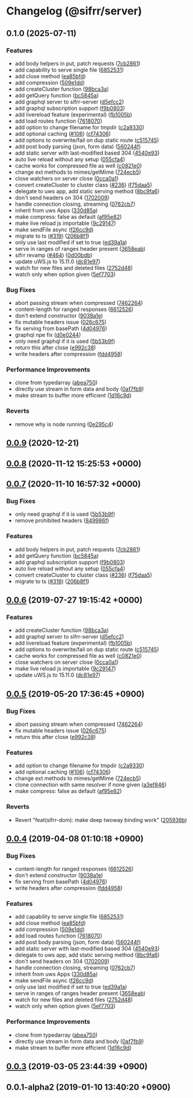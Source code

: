 # Changelog (@sifrr/server)

## 0.1.0 (2025-07-11)


### Features

* add body helpers in put, patch requests ([7cb2861](https://github.com/sifrr/sifrr/commit/7cb286150f9c72ab59e4c9558372f58743ba4575))
* add capability to serve single file ([6852531](https://github.com/sifrr/sifrr/commit/6852531447d84439a18febd652ec5d41b012941d))
* add close method ([ea85bfd](https://github.com/sifrr/sifrr/commit/ea85bfdacfa9f33b72a6ebd35db2aa31c3af609c))
* add compression ([509e1dd](https://github.com/sifrr/sifrr/commit/509e1ddf17c2961a9d6613e03d78e9b4094a52d7))
* add createCluster function ([98bca3a](https://github.com/sifrr/sifrr/commit/98bca3a4a3933389fb6ecdb420e30c3d92a53584))
* add getQuery function ([bc5845a](https://github.com/sifrr/sifrr/commit/bc5845a4266aaedfe9241c13e350a8d4a540bf8c))
* add graphql server to sifrr-server ([d5efcc2](https://github.com/sifrr/sifrr/commit/d5efcc23c4b75d0984c06fe2b3ab67adef2c5553))
* add graphql subscription support ([f9b0803](https://github.com/sifrr/sifrr/commit/f9b0803557d73eef4ba5faf10264eeb0f26e9cfe))
* add livereload feature (experimental) ([fb1005b](https://github.com/sifrr/sifrr/commit/fb1005bec8f96277acf71c1ed06c6968ac8f8acc))
* add load routes function ([7618070](https://github.com/sifrr/sifrr/commit/76180701ca44a80ec5cd0d6a384da1f7e90b4cb8))
* add option to change filename for tmpdir ([c2a9330](https://github.com/sifrr/sifrr/commit/c2a93307cde3354fba91f4fe5537337d41686f98))
* add optional caching  ([#106](https://github.com/sifrr/sifrr/issues/106)) ([cf74306](https://github.com/sifrr/sifrr/commit/cf743062b42b8ecdbe37f161f0dc3af8db72fe7e))
* add options to overwrite/fail on dup static route ([c515745](https://github.com/sifrr/sifrr/commit/c5157451e76e1c221fd019193371550e7950f134))
* add post body parsing (json, form data) ([560244f](https://github.com/sifrr/sifrr/commit/560244fc3610a7fd509cdde9f69ac4303da850f0))
* add static server with last-modified based 304 ([4540e93](https://github.com/sifrr/sifrr/commit/4540e93d5a86626f2b6f42bec2f1c941664253a1))
* auto live reload without any setup ([055cfa4](https://github.com/sifrr/sifrr/commit/055cfa4f10972db3d6fa5e709c1c8c3cd071cf4f))
* cache works for compressed file as well ([c0821e0](https://github.com/sifrr/sifrr/commit/c0821e013838658a33c05e706d19498a54cf038d))
* change ext methods to mimes/getMime ([724ecb5](https://github.com/sifrr/sifrr/commit/724ecb504814ef5abaa873d12c2ed2aded0808f8))
* close watchers on server close ([0cca0a1](https://github.com/sifrr/sifrr/commit/0cca0a125241f35326082d9b864e460216dcbe3d))
* convert createCluster to cluster class ([#236](https://github.com/sifrr/sifrr/issues/236)) ([f75daa5](https://github.com/sifrr/sifrr/commit/f75daa5f144882e77de56403c7de2880a512b519))
* delegate to uws app, add static serving method ([8bc9fa6](https://github.com/sifrr/sifrr/commit/8bc9fa6d22f225abf6d48b1ca408b788497b1c31))
* don't send headers on 304 ([1702009](https://github.com/sifrr/sifrr/commit/1702009e7cd283a4dae3c43d8b198fed2c6bb312))
* handle connection closing, streaming ([0762cb7](https://github.com/sifrr/sifrr/commit/0762cb7e9c937991da36c59166c56ffc4e981359))
* inherit from uws Apps ([330d85a](https://github.com/sifrr/sifrr/commit/330d85a7bcc01990c4873bad586283d508cf56df))
* make compress: false as default ([af95e82](https://github.com/sifrr/sifrr/commit/af95e82ca48a239d77d69cb5f844c937ea5ed424))
* make live reload js importable ([9c29147](https://github.com/sifrr/sifrr/commit/9c29147ccdfed5173a73420359e8d4c24b17a634))
* make sendFile async ([f26cc9d](https://github.com/sifrr/sifrr/commit/f26cc9d4306e2a0955bbfdc93758df560a8f7553))
* migrate to ts ([#319](https://github.com/sifrr/sifrr/issues/319)) ([206b8f1](https://github.com/sifrr/sifrr/commit/206b8f1c2d8756b85fa8030ea57f5008ee6262c6))
* only use last modified if set to true ([ed39a1a](https://github.com/sifrr/sifrr/commit/ed39a1aa67d5d277b1adcf9977c1758e6dbd579b))
* serve in ranges of ranges header present ([3658eab](https://github.com/sifrr/sifrr/commit/3658eab219f16753d118725960ba5b7133ff5626))
* sifrr revamp ([#464](https://github.com/sifrr/sifrr/issues/464)) ([0d00bdb](https://github.com/sifrr/sifrr/commit/0d00bdbe83d3911fd67143d48e203659379ea70a))
* update uWS.js to 15.11.0 ([dc81e97](https://github.com/sifrr/sifrr/commit/dc81e97f35faaab566329d214f92774b33425039))
* watch for new files and deleted files ([2752d48](https://github.com/sifrr/sifrr/commit/2752d48947e1246a609fdc8c4dd6fe57ad3bc1c1))
* watch only when option given ([5ef7703](https://github.com/sifrr/sifrr/commit/5ef77030446caf6d1373ccee3d162df1f329a207))


### Bug Fixes

* abort passing stream when compressed ([7462264](https://github.com/sifrr/sifrr/commit/7462264473321dee90cc20d43a4fa70b51a7dca5))
* content-length for ranged responses ([6612526](https://github.com/sifrr/sifrr/commit/6612526237b85cc5ce3da4c93531263ad8fa06c3))
* don't extend constructor ([9038a1e](https://github.com/sifrr/sifrr/commit/9038a1e779fad3d526bab80e3459ad386cda9096))
* fix mutable headers issue ([026c675](https://github.com/sifrr/sifrr/commit/026c675d19edc0e357c76d7e76c81d5ef0761677))
* fix serving from basePath ([4d04976](https://github.com/sifrr/sifrr/commit/4d04976238ca302cf215dc825dda07d8f1590d86))
* graphql npe fix ([d0e0244](https://github.com/sifrr/sifrr/commit/d0e0244edf73c13ce1aa5cd46c20d413665151c1))
* only need graphql if it is used ([5b53b9f](https://github.com/sifrr/sifrr/commit/5b53b9f9df245d373beee84657f8023356fae331))
* return this after close ([e992c38](https://github.com/sifrr/sifrr/commit/e992c383d09b37424b0ed9206b09a3575a8de05b))
* write headers after compression ([fdd4958](https://github.com/sifrr/sifrr/commit/fdd49581f6fb36d8888f1d9a47e83a8ca3d7969f))


### Performance Improvements

* clone from typedarray ([abea750](https://github.com/sifrr/sifrr/commit/abea750b02d4677720582f4b85181c66695794cc))
* directly use stream in form data and body ([0af7fb9](https://github.com/sifrr/sifrr/commit/0af7fb9c11709adca47bd1b4b3732e3fd90e5fb4))
* make stream to buffer more efficient ([1d16c9d](https://github.com/sifrr/sifrr/commit/1d16c9d4216b814990684268d47b0d2f71a9d519))


### Reverts

* remove why is node running ([0e295c4](https://github.com/sifrr/sifrr/commit/0e295c4ebd2172098f9f31fffe535a72a136e888))

## [0.0.9](https://github.com/sifrr/sifrr/compare/v0.0.8...v0.0.9) (2020-12-21)

## [0.0.8](https://github.com/sifrr/sifrr/compare/v0.0.7...v0.0.8) (2020-11-12 15:25:53 +0000)

## [0.0.7](https://github.com/sifrr/sifrr/compare/v0.0.6...v0.0.7) (2020-11-10 16:57:32 +0000)

### Bug Fixes

- only need graphql if it is used ([5b53b9f](https://github.com/sifrr/sifrr/commit/5b53b9f9df245d373beee84657f8023356fae331))
- remove prohibited headers ([849986f](https://github.com/sifrr/sifrr/commit/849986f08933fbf097ea92144218541329a7dc00))

### Features

- add body helpers in put, patch requests ([7cb2861](https://github.com/sifrr/sifrr/commit/7cb286150f9c72ab59e4c9558372f58743ba4575))
- add getQuery function ([bc5845a](https://github.com/sifrr/sifrr/commit/bc5845a4266aaedfe9241c13e350a8d4a540bf8c))
- add graphql subscription support ([f9b0803](https://github.com/sifrr/sifrr/commit/f9b0803557d73eef4ba5faf10264eeb0f26e9cfe))
- auto live reload without any setup ([055cfa4](https://github.com/sifrr/sifrr/commit/055cfa4f10972db3d6fa5e709c1c8c3cd071cf4f))
- convert createCluster to cluster class ([#236](https://github.com/sifrr/sifrr/issues/236)) ([f75daa5](https://github.com/sifrr/sifrr/commit/f75daa5f144882e77de56403c7de2880a512b519))
- migrate to ts ([#319](https://github.com/sifrr/sifrr/issues/319)) ([206b8f1](https://github.com/sifrr/sifrr/commit/206b8f1c2d8756b85fa8030ea57f5008ee6262c6))

## [0.0.6](https://github.com/sifrr/sifrr/compare/v0.0.5...v0.0.6) (2019-07-27 19:15:42 +0000)

### Features

- add createCluster function ([98bca3a](https://github.com/sifrr/sifrr/commit/98bca3a4a3933389fb6ecdb420e30c3d92a53584))
- add graphql server to sifrr-server ([d5efcc2](https://github.com/sifrr/sifrr/commit/d5efcc23c4b75d0984c06fe2b3ab67adef2c5553))
- add livereload feature (experimental) ([fb1005b](https://github.com/sifrr/sifrr/commit/fb1005bec8f96277acf71c1ed06c6968ac8f8acc))
- add options to overwrite/fail on dup static route ([c515745](https://github.com/sifrr/sifrr/commit/c5157451e76e1c221fd019193371550e7950f134))
- cache works for compressed file as well ([c0821e0](https://github.com/sifrr/sifrr/commit/c0821e013838658a33c05e706d19498a54cf038d))
- close watchers on server close ([0cca0a1](https://github.com/sifrr/sifrr/commit/0cca0a125241f35326082d9b864e460216dcbe3d))
- make live reload js importable ([9c29147](https://github.com/sifrr/sifrr/commit/9c29147ccdfed5173a73420359e8d4c24b17a634))
- update uWS.js to 15.11.0 ([dc81e97](https://github.com/sifrr/sifrr/commit/dc81e97f35faaab566329d214f92774b33425039))

## [0.0.5](https://github.com/sifrr/sifrr/compare/v0.0.4...v0.0.5) (2019-05-20 17:36:45 +0900)

### Bug Fixes

- abort passing stream when compressed ([7462264](https://github.com/sifrr/sifrr/commit/7462264473321dee90cc20d43a4fa70b51a7dca5))
- fix mutable headers issue ([026c675](https://github.com/sifrr/sifrr/commit/026c675d19edc0e357c76d7e76c81d5ef0761677))
- return this after close ([e992c38](https://github.com/sifrr/sifrr/commit/e992c383d09b37424b0ed9206b09a3575a8de05b))

### Features

- add option to change filename for tmpdir ([c2a9330](https://github.com/sifrr/sifrr/commit/c2a93307cde3354fba91f4fe5537337d41686f98))
- add optional caching ([#106](https://github.com/sifrr/sifrr/issues/106)) ([cf74306](https://github.com/sifrr/sifrr/commit/cf743062b42b8ecdbe37f161f0dc3af8db72fe7e))
- change ext methods to mimes/getMime ([724ecb5](https://github.com/sifrr/sifrr/commit/724ecb504814ef5abaa873d12c2ed2aded0808f8))
- clone connection with same resolver if none given ([a3ef846](https://github.com/sifrr/sifrr/commit/a3ef8462bcd787d4a1061ea8edeeadbf2e576211))
- make compress: false as default ([af95e82](https://github.com/sifrr/sifrr/commit/af95e82ca48a239d77d69cb5f844c937ea5ed424))

### Reverts

- Revert "feat(sifrr-dom): make deep twoway binding work" ([205936b](https://github.com/sifrr/sifrr/commit/205936bd4bae1b715867c126885ea145a4ffb1cf))

## [0.0.4](https://github.com/sifrr/sifrr/compare/v0.0.3...v0.0.4) (2019-04-08 01:10:18 +0900)

### Bug Fixes

- content-length for ranged responses ([6612526](https://github.com/sifrr/sifrr/commit/6612526237b85cc5ce3da4c93531263ad8fa06c3))
- don't extend constructor ([9038a1e](https://github.com/sifrr/sifrr/commit/9038a1e779fad3d526bab80e3459ad386cda9096))
- fix serving from basePath ([4d04976](https://github.com/sifrr/sifrr/commit/4d04976238ca302cf215dc825dda07d8f1590d86))
- write headers after compression ([fdd4958](https://github.com/sifrr/sifrr/commit/fdd49581f6fb36d8888f1d9a47e83a8ca3d7969f))

### Features

- add capability to serve single file ([6852531](https://github.com/sifrr/sifrr/commit/6852531447d84439a18febd652ec5d41b012941d))
- add close method ([ea85bfd](https://github.com/sifrr/sifrr/commit/ea85bfdacfa9f33b72a6ebd35db2aa31c3af609c))
- add compression ([509e1dd](https://github.com/sifrr/sifrr/commit/509e1ddf17c2961a9d6613e03d78e9b4094a52d7))
- add load routes function ([7618070](https://github.com/sifrr/sifrr/commit/76180701ca44a80ec5cd0d6a384da1f7e90b4cb8))
- add post body parsing (json, form data) ([560244f](https://github.com/sifrr/sifrr/commit/560244fc3610a7fd509cdde9f69ac4303da850f0))
- add static server with last-modified based 304 ([4540e93](https://github.com/sifrr/sifrr/commit/4540e93d5a86626f2b6f42bec2f1c941664253a1))
- delegate to uws app, add static serving method ([8bc9fa6](https://github.com/sifrr/sifrr/commit/8bc9fa6d22f225abf6d48b1ca408b788497b1c31))
- don't send headers on 304 ([1702009](https://github.com/sifrr/sifrr/commit/1702009e7cd283a4dae3c43d8b198fed2c6bb312))
- handle connection closing, streaming ([0762cb7](https://github.com/sifrr/sifrr/commit/0762cb7e9c937991da36c59166c56ffc4e981359))
- inherit from uws Apps ([330d85a](https://github.com/sifrr/sifrr/commit/330d85a7bcc01990c4873bad586283d508cf56df))
- make sendFile async ([f26cc9d](https://github.com/sifrr/sifrr/commit/f26cc9d4306e2a0955bbfdc93758df560a8f7553))
- only use last modified if set to true ([ed39a1a](https://github.com/sifrr/sifrr/commit/ed39a1aa67d5d277b1adcf9977c1758e6dbd579b))
- serve in ranges of ranges header present ([3658eab](https://github.com/sifrr/sifrr/commit/3658eab219f16753d118725960ba5b7133ff5626))
- watch for new files and deleted files ([2752d48](https://github.com/sifrr/sifrr/commit/2752d48947e1246a609fdc8c4dd6fe57ad3bc1c1))
- watch only when option given ([5ef7703](https://github.com/sifrr/sifrr/commit/5ef77030446caf6d1373ccee3d162df1f329a207))

### Performance Improvements

- clone from typedarray ([abea750](https://github.com/sifrr/sifrr/commit/abea750b02d4677720582f4b85181c66695794cc))
- directly use stream in form data and body ([0af7fb9](https://github.com/sifrr/sifrr/commit/0af7fb9c11709adca47bd1b4b3732e3fd90e5fb4))
- make stream to buffer more efficient ([1d16c9d](https://github.com/sifrr/sifrr/commit/1d16c9d4216b814990684268d47b0d2f71a9d519))

## [0.0.3](https://github.com/sifrr/sifrr/compare/v0.0.1-alpha2...v0.0.3) (2019-03-05 23:44:39 +0900)

## 0.0.1-alpha2 (2019-01-10 13:40:20 +0900)
